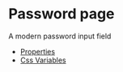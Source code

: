 # Password page

A modern password input field

- [Properties](props.md)
- [Css Variables](css-vars.md)
